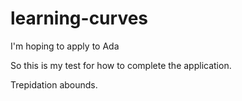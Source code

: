 # learning-curves

I'm hoping to apply to Ada

So this is my test for how to complete the application.

Trepidation abounds.
